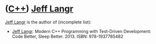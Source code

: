 # ([C++](Cpp.md)) [Jeff Langr](CppJeffLangr.md)

[Jeff Langr](CppJeffLangr.md) is the author of (incomplete list):

 * [Jeff Langr](CppJeffLangr.md). Modern C++ Programming with Test-Driven Development: Code Better, Sleep Better. 2013. ISBN: 978-1937785482